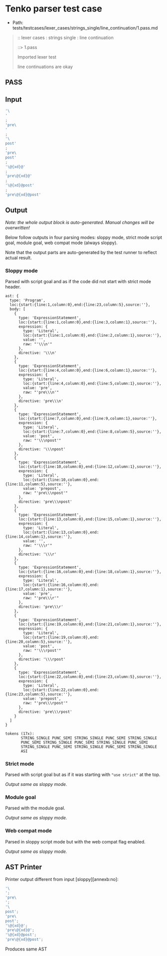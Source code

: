 # Tenko parser test case

- Path: tests/testcases/lexer_cases/strings_single/line_continuation/1.pass.md

> :: lexer cases : strings single : line continuation
>
> ::> 1.pass
>
> Imported lexer test
>
> line continuations are okay

## PASS

## Input

`````js
'\
'
;
'pre\
'
;
'\
post'
;
'pre\
post'
;
'\@{xd}@'
;
'pre\@{xd}@'
;
'\@{xd}@post'
;
'pre\@{xd}@post'
`````

## Output

_Note: the whole output block is auto-generated. Manual changes will be overwritten!_

Below follow outputs in four parsing modes: sloppy mode, strict mode script goal, module goal, web compat mode (always sloppy).

Note that the output parts are auto-generated by the test runner to reflect actual result.

### Sloppy mode

Parsed with script goal and as if the code did not start with strict mode header.

`````
ast: {
  type: 'Program',
  loc:{start:{line:1,column:0},end:{line:23,column:5},source:''},
  body: [
    {
      type: 'ExpressionStatement',
      loc:{start:{line:1,column:0},end:{line:3,column:1},source:''},
      expression: {
        type: 'Literal',
        loc:{start:{line:1,column:0},end:{line:2,column:1},source:''},
        value: '',
        raw: "'\\\n'"
      },
      directive: '\\\n'
    },
    {
      type: 'ExpressionStatement',
      loc:{start:{line:4,column:0},end:{line:6,column:1},source:''},
      expression: {
        type: 'Literal',
        loc:{start:{line:4,column:0},end:{line:5,column:1},source:''},
        value: 'pre',
        raw: "'pre\\\n'"
      },
      directive: 'pre\\\n'
    },
    {
      type: 'ExpressionStatement',
      loc:{start:{line:7,column:0},end:{line:9,column:1},source:''},
      expression: {
        type: 'Literal',
        loc:{start:{line:7,column:0},end:{line:8,column:5},source:''},
        value: 'post',
        raw: "'\\\npost'"
      },
      directive: '\\\npost'
    },
    {
      type: 'ExpressionStatement',
      loc:{start:{line:10,column:0},end:{line:12,column:1},source:''},
      expression: {
        type: 'Literal',
        loc:{start:{line:10,column:0},end:{line:11,column:5},source:''},
        value: 'prepost',
        raw: "'pre\\\npost'"
      },
      directive: 'pre\\\npost'
    },
    {
      type: 'ExpressionStatement',
      loc:{start:{line:13,column:0},end:{line:15,column:1},source:''},
      expression: {
        type: 'Literal',
        loc:{start:{line:13,column:0},end:{line:14,column:1},source:''},
        value: '',
        raw: "'\\\r'"
      },
      directive: '\\\r'
    },
    {
      type: 'ExpressionStatement',
      loc:{start:{line:16,column:0},end:{line:18,column:1},source:''},
      expression: {
        type: 'Literal',
        loc:{start:{line:16,column:0},end:{line:17,column:1},source:''},
        value: 'pre',
        raw: "'pre\\\r'"
      },
      directive: 'pre\\\r'
    },
    {
      type: 'ExpressionStatement',
      loc:{start:{line:19,column:0},end:{line:21,column:1},source:''},
      expression: {
        type: 'Literal',
        loc:{start:{line:19,column:0},end:{line:20,column:5},source:''},
        value: 'post',
        raw: "'\\\rpost'"
      },
      directive: '\\\rpost'
    },
    {
      type: 'ExpressionStatement',
      loc:{start:{line:22,column:0},end:{line:23,column:5},source:''},
      expression: {
        type: 'Literal',
        loc:{start:{line:22,column:0},end:{line:23,column:5},source:''},
        value: 'prepost',
        raw: "'pre\\\rpost'"
      },
      directive: 'pre\\\rpost'
    }
  ]
}

tokens (17x):
       STRING_SINGLE PUNC_SEMI STRING_SINGLE PUNC_SEMI STRING_SINGLE
       PUNC_SEMI STRING_SINGLE PUNC_SEMI STRING_SINGLE PUNC_SEMI
       STRING_SINGLE PUNC_SEMI STRING_SINGLE PUNC_SEMI STRING_SINGLE
       ASI
`````

### Strict mode

Parsed with script goal but as if it was starting with `"use strict"` at the top.

_Output same as sloppy mode._

### Module goal

Parsed with the module goal.

_Output same as sloppy mode._

### Web compat mode

Parsed in sloppy script mode but with the web compat flag enabled.

_Output same as sloppy mode._

## AST Printer

Printer output different from input [sloppy][annexb:no]:

````js
'\
';
'pre\
';
'\
post';
'pre\
post';
'\@{xd}@';
'pre\@{xd}@';
'\@{xd}@post';
'pre\@{xd}@post';
````

Produces same AST
